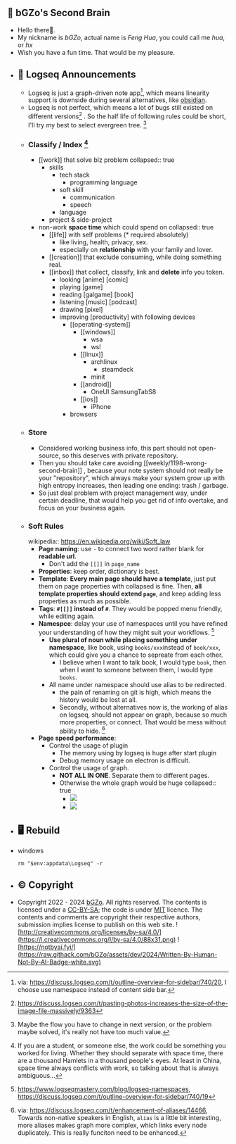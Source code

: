 ## 🧠 bGZo's Second Brain
- Hello there👋.
- My nickname is *bGZo*, actual name is *Feng Hua*, you could call me *hua*, or *hx*
- Wish you have a fun time. That would be my pleasure.
- ## 📢 Logseq Announcements
  - Logseq is just a graph-driven note app[^toc-is-hard-thing], which means linearity support is downside during several alternatives, like [obsidian](https://obsidian.md/).
  - Logseq is not perfect, which means a lot of bugs still existed on different versions[^bug-on-logseq] . So the half life of following rules could be short, I'll try my best to select evergreen tree. [^maintain-soft-rules]
  - ### Classify / Index [^as-non-work-flow]
    - [[work]] that solve blz problem
      collapsed:: true
      - skills
        - tech stack
          - programming language
        - soft skill
          - communication
          - speech
        - language
      - project & side-project
    - non-work **space time** which could spend on
      collapsed:: true
      - [[life]] with self problems (\* required absolutely)
        - like living, health, privacy, sex.
        - especially on **relationship** with your family and lover.
      - [[creation]] that exclude consuming, while doing something real.
      - [[inbox]] that collect, classify, link and **delete** info you token.
        - looking [anime] [comic]
        - playing [game]
        - reading [galgame] [book]
        - listening [music] [podcast]
        - drawing [pixel]
        - improving [productivity] with following devices
          - [[operating-system]]
            - [[windows]]
              - wsa
              - wsl
            - [[linux]]
              - archlinux
                - steamdeck
              - minit
            - [[android]]
              - OneUI SamsungTabS8
            - [[ios]]
              - iPhone
          - browsers
  - ### Store
    - Considered working business info, this part should not open-source, so this deserves with private repository.
    - Then you should take care avoiding [[weekly/1198-wrong-second-brain]] , because your note system should not really be your "repository", which always make your system grow up with high entropy increases, then leading one ending: trash / garbage.
    - So just deal problem with project management way, under certain deadline, that would help you get rid of info overtake, and focus on your business again.
  - ### Soft Rules
    wikipedia:: https://en.wikipedia.org/wiki/Soft_law
    - **Page naming**: use `-` to connect two word rather blank for **readable url**.
      - Don't add the `[[]]` in `page_name`
    - **Properties**: keep order, dictionary is best.
    - **Template**: **Every main page should have a template**, just put them on page properties with collapsed is fine. Then, **all template properties should extend `page`**, and keep adding less properties as much as possible.
    - **Tags**: **`#[[]]` instead of `#`**. They would be popped menu friendly, while editing again.
    - **Namespce**: delay your use of namespaces until you have refined your understanding of how they might suit your workflows. [^namespace-usage]
      - **Use plural of noun while placing something under namespace**, like book, using `books/xxx`instead of `book/xxx`, which could give you a chance to sepreate from each other.
        - I believe when I want to talk book, I would type `book`, then when I want to someone between them, I would type `books`.
      - All name under namespace should use alias to be redirected.
        - the pain of renaming on git is high, which means the history would be lost at all.
        - Secondly, without alternatives now is, the working of alias on logseq, should not appear on graph, because so much more properties, or connect. That would be mess without ability to hide. [^alias-should-more-power]
    - **Page speed performance**:
      - Control the usage of plugin
        - The memory using by logseq is huge after start plugin
        - Debug memory usage on electron is difficult.
      - Control the usage of graph.
        - **NOT ALL IN ONE**. Separate them to different pages.
        - Otherwise the whole graph would be huge
          collapsed:: true
          - ![](https://raw.githack.com/bGZo/assets/dev/2024/20241011235342.png)
          - ![](https://raw.githack.com/bGZo/assets/dev/2024/20241011235415.png)
- ## 🖥 Rebuild
- windows
  ```shell
  rm "$env:appdata\Logseq" -r
  ```
- ## © Copyright
- Copyright 2022 - 2024 [bGZo](https://github.com/bGZo). All rights reserved. The contents is licensed under a [CC-BY-SA](https://creativecommons.org/licenses/by-sa/4.0/); the code is under [MIT](https://github.com/bGZo/blog/blob/main/LICENSE) licence. The contents and comments are copyright their respective authors, submission implies license to publish on this web site.
  ![http://creativecommons.org/licenses/by-sa/4.0/](https://i.creativecommons.org/l/by-sa/4.0/88x31.png) ![https://notbyai.fyi/](https://raw.githack.com/bGZo/assets/dev/2024/Written-By-Human-Not-By-AI-Badge-white.svg)

[^alias-should-more-power]: via: https://discuss.logseq.com/t/enhancement-of-aliases/14466, Towards non-native speakers in English, `alias` is a little bit interesting, more aliases makes graph more complex, which links every node duplicately. This is really funciton need to be enhanced.
[^toc-is-hard-thing]: via: https://discuss.logseq.com/t/outline-overview-for-sidebar/740/20, I choose use namespace instead of content side bar.
[^maintain-soft-rules]: Maybe the flow you have to change in next version, or the problem maybe solved, it's really not have too much value.
[^as-non-work-flow]: If you are a student, or someone else, the work could be something you worked for living. Whether they should separate with space time, there are a thousand Hamlets in a thousand people's eyes. At least in China, space time always conflicts with work, so talking about that is always ambiguous...
[^bug-on-logseq]: https://discuss.logseq.com/t/pasting-photos-increases-the-size-of-the-image-file-massively/9363
[^namespace-usage]: https://www.logseqmastery.com/blog/logseq-namespaces, https://discuss.logseq.com/t/outline-overview-for-sidebar/740/19